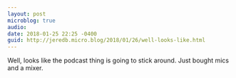 ```yaml
---
layout: post
microblog: true
audio: 
date: 2018-01-25 22:25 -0400
guid: http://jeredb.micro.blog/2018/01/26/well-looks-like.html
---
```

Well, looks like the podcast thing is going to stick around. Just bought mics and a mixer.
